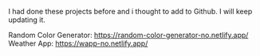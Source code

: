 I had done these projects before and i thought to add to Github. I will keep updating it.

Random Color Generator: https://random-color-generator-no.netlify.app/
Weather App: https://wapp-no.netlify.app/

